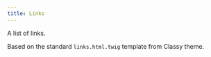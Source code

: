 ```yaml
---
title: Links
---
```


A list of links.

Based on the standard `links.html.twig` template from Classy theme.
